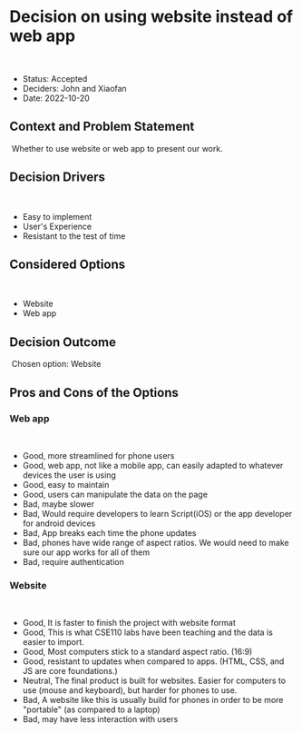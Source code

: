 # Decision on using website instead of web app
​
* Status: Accepted
* Deciders: John and Xiaofan <!-- optional -->
* Date: 2022-10-20 <!-- optional -->
​
## Context and Problem Statement
​
Whether to use website or web app to present our work.
​
## Decision Drivers <!-- optional -->
​
* Easy to implement
* User's Experience
* Resistant to the test of time
​
## Considered Options
​
* Website
* Web app
​
## Decision Outcome
​
Chosen option: Website

## Pros and Cons of the Options <!-- optional -->
### Web app
​
* Good, more streamlined for phone users
* Good, web app, not like a mobile app, can easily adapted to whatever devices the user is using
* Good, easy to maintain
* Good, users can manipulate the data on the page
* Bad, maybe slower
* Bad, Would require developers to learn Script(iOS) or the app developer for android devices
* Bad, App breaks each time the phone updates
* Bad, phones have wide range of aspect ratios. We would need to make sure our app works for all of them
* Bad, require authentication
​
### Website
​
* Good, It is faster to finish the project with website format
* Good, This is what CSE110 labs have been teaching and the data is easier to import.
* Good, Most computers stick to a standard aspect ratio. (16:9)
* Good, resistant to updates when compared to apps. (HTML, CSS, and JS are core foundations.)
* Neutral, The final product is built for websites. Easier for computers to use (mouse and keyboard), but harder for phones to use.
* Bad, A website like this is usually build for phones in order to be more "portable" (as compared to a laptop)
* Bad, may have less interaction with users

<!-- markdownlint-disable-file MD013 -->
